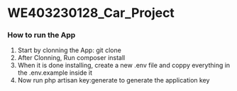 # WE403230128_Car_Project

<h3>How to run the App</h3>

<ol>
  <li>Start by clonning the App: git clone <url> </li>
  <li>After Clonning, Run composer install</li>
  <li>When it is done installing, create a new .env file and coppy everything in the .env.example inside it</li>
  <li>Now run php artisan key:generate to generate the application key</li>
</ol>
